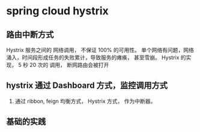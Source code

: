 # spring cloud hystrix 

## 路由中断方式
Hystrix 服务之间的 网络调用， 不保证 100% 的可用性。
单个网络有问题，网络涌入，时间段形成任务的失败累计，导致服务的瘫痪， 甚至雪崩。
Hystrix 的实现， 5 秒 20 次的 调用， 断网路由会被打开

## hystrix 通过 Dashboard 方式，监控调用方式
1. 通过 ribbon, feign 均衡方式， Hystrix 方式， 作为中断器。

## 基础的实践

















